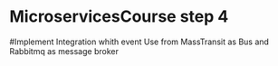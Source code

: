 # MicroservicesCourse step 4
#Implement Integration whith event
Use from MassTransit as Bus and Rabbitmq as message broker
